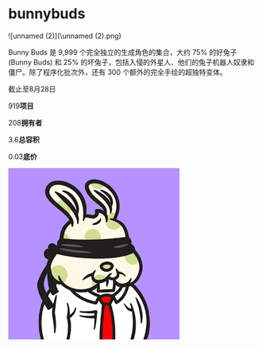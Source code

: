 # bunnybuds

![unnamed (2)](\unnamed (2).png)

Bunny Buds 是 9,999 个完全独立的生成角色的集合，大约 75% 的好兔子 (Bunny Buds) 和 25% 的坏兔子，包括入侵的外星人、他们的兔子机器人奴隶和僵尸。除了程序化批次外，还有 300 个额外的完全手绘的超独特变体。

截止至8月28日

919**项目**

208**拥有者**

3.6**总容积**

0.03**底价**

![unnamed](unnamed.png)
